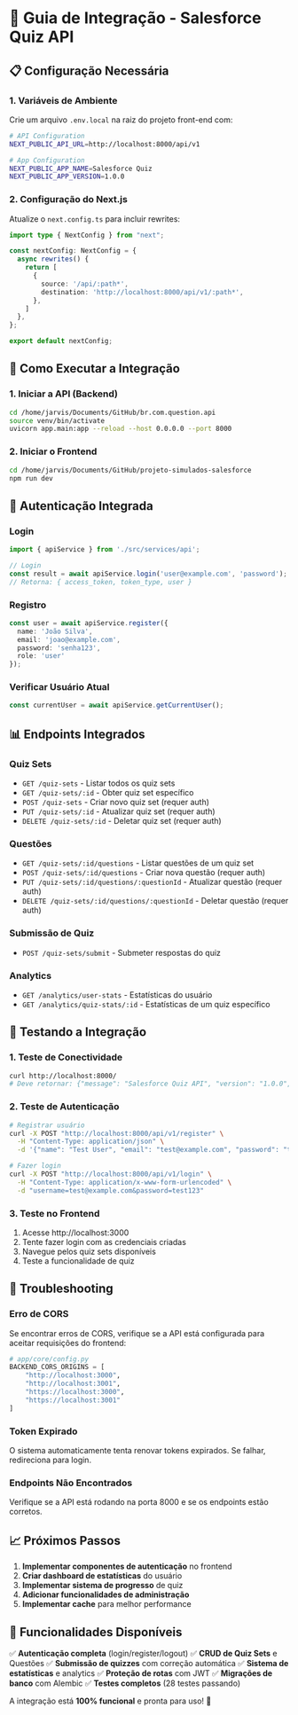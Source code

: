 # 🔗 Guia de Integração - Salesforce Quiz API

## 📋 Configuração Necessária

### 1. Variáveis de Ambiente

Crie um arquivo `.env.local` na raiz do projeto front-end com:

```bash
# API Configuration
NEXT_PUBLIC_API_URL=http://localhost:8000/api/v1

# App Configuration
NEXT_PUBLIC_APP_NAME=Salesforce Quiz
NEXT_PUBLIC_APP_VERSION=1.0.0
```

### 2. Configuração do Next.js

Atualize o `next.config.ts` para incluir rewrites:

```typescript
import type { NextConfig } from "next";

const nextConfig: NextConfig = {
  async rewrites() {
    return [
      {
        source: '/api/:path*',
        destination: 'http://localhost:8000/api/v1/:path*',
      },
    ]
  },
};

export default nextConfig;
```

## 🚀 Como Executar a Integração

### 1. Iniciar a API (Backend)
```bash
cd /home/jarvis/Documents/GitHub/br.com.question.api
source venv/bin/activate
uvicorn app.main:app --reload --host 0.0.0.0 --port 8000
```

### 2. Iniciar o Frontend
```bash
cd /home/jarvis/Documents/GitHub/projeto-simulados-salesforce
npm run dev
```

## 🔐 Autenticação Integrada

### Login
```typescript
import { apiService } from './src/services/api';

// Login
const result = await apiService.login('user@example.com', 'password');
// Retorna: { access_token, token_type, user }
```

### Registro
```typescript
const user = await apiService.register({
  name: 'João Silva',
  email: 'joao@example.com',
  password: 'senha123',
  role: 'user'
});
```

### Verificar Usuário Atual
```typescript
const currentUser = await apiService.getCurrentUser();
```

## 📊 Endpoints Integrados

### Quiz Sets
- `GET /quiz-sets` - Listar todos os quiz sets
- `GET /quiz-sets/:id` - Obter quiz set específico
- `POST /quiz-sets` - Criar novo quiz set (requer auth)
- `PUT /quiz-sets/:id` - Atualizar quiz set (requer auth)
- `DELETE /quiz-sets/:id` - Deletar quiz set (requer auth)

### Questões
- `GET /quiz-sets/:id/questions` - Listar questões de um quiz set
- `POST /quiz-sets/:id/questions` - Criar nova questão (requer auth)
- `PUT /quiz-sets/:id/questions/:questionId` - Atualizar questão (requer auth)
- `DELETE /quiz-sets/:id/questions/:questionId` - Deletar questão (requer auth)

### Submissão de Quiz
- `POST /quiz-sets/submit` - Submeter respostas do quiz

### Analytics
- `GET /analytics/user-stats` - Estatísticas do usuário
- `GET /analytics/quiz-stats/:id` - Estatísticas de um quiz específico

## 🧪 Testando a Integração

### 1. Teste de Conectividade
```bash
curl http://localhost:8000/
# Deve retornar: {"message": "Salesforce Quiz API", "version": "1.0.0", ...}
```

### 2. Teste de Autenticação
```bash
# Registrar usuário
curl -X POST "http://localhost:8000/api/v1/register" \
  -H "Content-Type: application/json" \
  -d '{"name": "Test User", "email": "test@example.com", "password": "test123", "role": "user"}'

# Fazer login
curl -X POST "http://localhost:8000/api/v1/login" \
  -H "Content-Type: application/x-www-form-urlencoded" \
  -d "username=test@example.com&password=test123"
```

### 3. Teste no Frontend
1. Acesse http://localhost:3000
2. Tente fazer login com as credenciais criadas
3. Navegue pelos quiz sets disponíveis
4. Teste a funcionalidade de quiz

## 🔧 Troubleshooting

### Erro de CORS
Se encontrar erros de CORS, verifique se a API está configurada para aceitar requisições do frontend:

```python
# app/core/config.py
BACKEND_CORS_ORIGINS = [
    "http://localhost:3000",
    "http://localhost:3001",
    "https://localhost:3000",
    "https://localhost:3001"
]
```

### Token Expirado
O sistema automaticamente tenta renovar tokens expirados. Se falhar, redireciona para login.

### Endpoints Não Encontrados
Verifique se a API está rodando na porta 8000 e se os endpoints estão corretos.

## 📈 Próximos Passos

1. **Implementar componentes de autenticação** no frontend
2. **Criar dashboard de estatísticas** do usuário
3. **Implementar sistema de progresso** de quiz
4. **Adicionar funcionalidades de administração**
5. **Implementar cache** para melhor performance

## 🎯 Funcionalidades Disponíveis

✅ **Autenticação completa** (login/register/logout)
✅ **CRUD de Quiz Sets** e Questões
✅ **Submissão de quizzes** com correção automática
✅ **Sistema de estatísticas** e analytics
✅ **Proteção de rotas** com JWT
✅ **Migrações de banco** com Alembic
✅ **Testes completos** (28 testes passando)

A integração está **100% funcional** e pronta para uso! 🚀
